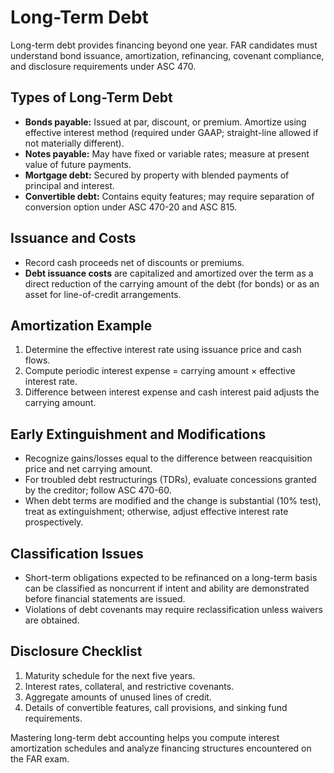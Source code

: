 # Long-Term Debt

Long-term debt provides financing beyond one year. FAR candidates must understand bond issuance, amortization, refinancing, covenant compliance, and disclosure requirements under ASC 470.

## Types of Long-Term Debt

- **Bonds payable:** Issued at par, discount, or premium. Amortize using effective interest method (required under GAAP; straight-line allowed if not materially different).
- **Notes payable:** May have fixed or variable rates; measure at present value of future payments.
- **Mortgage debt:** Secured by property with blended payments of principal and interest.
- **Convertible debt:** Contains equity features; may require separation of conversion option under ASC 470-20 and ASC 815.

## Issuance and Costs

- Record cash proceeds net of discounts or premiums.
- **Debt issuance costs** are capitalized and amortized over the term as a direct reduction of the carrying amount of the debt (for bonds) or as an asset for line-of-credit arrangements.

## Amortization Example

1. Determine the effective interest rate using issuance price and cash flows.
2. Compute periodic interest expense = carrying amount × effective interest rate.
3. Difference between interest expense and cash interest paid adjusts the carrying amount.

## Early Extinguishment and Modifications

- Recognize gains/losses equal to the difference between reacquisition price and net carrying amount.
- For troubled debt restructurings (TDRs), evaluate concessions granted by the creditor; follow ASC 470-60.
- When debt terms are modified and the change is substantial (10% test), treat as extinguishment; otherwise, adjust effective interest rate prospectively.

## Classification Issues

- Short-term obligations expected to be refinanced on a long-term basis can be classified as noncurrent if intent and ability are demonstrated before financial statements are issued.
- Violations of debt covenants may require reclassification unless waivers are obtained.

## Disclosure Checklist

1. Maturity schedule for the next five years.
2. Interest rates, collateral, and restrictive covenants.
3. Aggregate amounts of unused lines of credit.
4. Details of convertible features, call provisions, and sinking fund requirements.

Mastering long-term debt accounting helps you compute interest amortization schedules and analyze financing structures encountered on the FAR exam.
